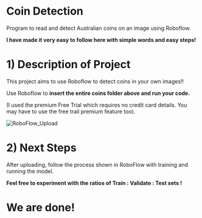 # Coin Detection
Program to read and detect Australian coins on an image using Roboflow. 

**I have made it very easy to follow here with simple words and easy steps!**

# 1) Description of Project
This project aims to use Roboflow to detect coins in your own images!!

Use Roboflow to **insert the entire coins folder above and run your code.**

(I used the premium Free Trial which requires no credit card details. You may have to use the free trail premium feature too).

![RoboFlow_Upload](https://github.com/user-attachments/assets/6b6c245c-d9d2-4b78-adb7-9ba23eb5f894)

# 2) Next Steps

After uploading, follow the process shown in RoboFlow with training and running the model.

**Feel free to experiment with the ratios of Train : Validate : Test sets !**

# We are done! 








